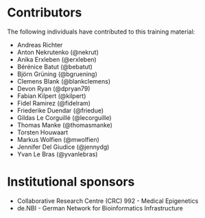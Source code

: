 # Contributors

The following individuals have contributed to this training material:

* Andreas Richter
* Anton Nekrutenko (@nekrut)
* Anika Erxleben (@erxleben)
* Bérénice Batut (@bebatut)
* Björn Grüning (@bgruening)
* Clemens Blank (@blankclemens)
* Devon Ryan (@dpryan79)
* Fabian Kilpert (@kilpert)
* Fidel Ramirez (@fidelram)
* Friederike Duendar (@friedue)
* Gildas Le Corguillé (@lecorguille)
* Thomas Manke (@thomasmanke)
* Torsten Houwaart
* Markus Wolfien (@mwolfien)
* Jennifer Del Giudice (@jennydg)
* Yvan Le Bras (@yvanlebras)


# Institutional sponsors

* Collaborative Research Centre (CRC) 992 - Medical Epigenetics
* de.NBI - German Network for Bioinformatics Infrastructure
